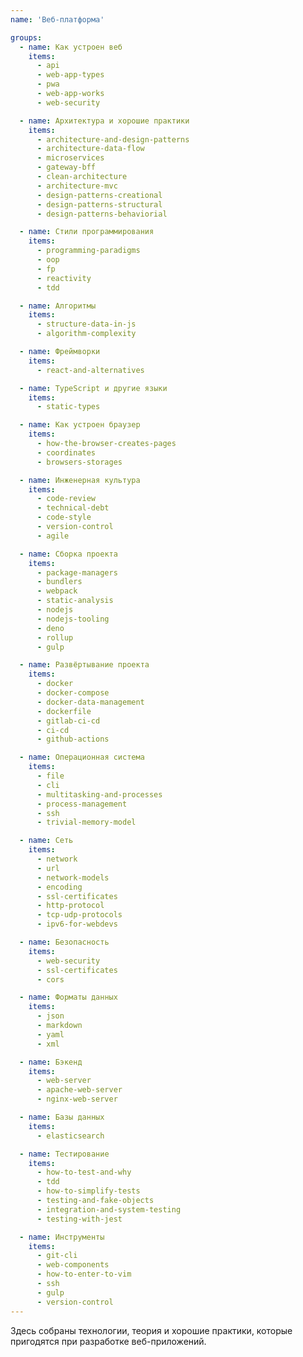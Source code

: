 ```yaml
---
name: 'Веб-платформа'

groups:
  - name: Как устроен веб
    items:
      - api
      - web-app-types
      - pwa
      - web-app-works
      - web-security

  - name: Архитектура и хорошие практики
    items:
      - architecture-and-design-patterns
      - architecture-data-flow
      - microservices
      - gateway-bff
      - clean-architecture
      - architecture-mvc
      - design-patterns-creational
      - design-patterns-structural
      - design-patterns-behaviorial

  - name: Стили программирования
    items:
      - programming-paradigms
      - oop
      - fp
      - reactivity
      - tdd

  - name: Алгоритмы
    items:
      - structure-data-in-js
      - algorithm-complexity

  - name: Фреймворки
    items:
      - react-and-alternatives

  - name: TypeScript и другие языки
    items:
      - static-types

  - name: Как устроен браузер
    items:
      - how-the-browser-creates-pages
      - coordinates
      - browsers-storages

  - name: Инженерная культура
    items:
      - code-review
      - technical-debt
      - code-style
      - version-control
      - agile

  - name: Сборка проекта
    items:
      - package-managers
      - bundlers
      - webpack
      - static-analysis
      - nodejs
      - nodejs-tooling
      - deno
      - rollup
      - gulp

  - name: Развёртывание проекта
    items:
      - docker
      - docker-compose
      - docker-data-management
      - dockerfile
      - gitlab-ci-cd
      - ci-cd
      - github-actions

  - name: Операционная система
    items:
      - file
      - cli
      - multitasking-and-processes
      - process-management
      - ssh
      - trivial-memory-model

  - name: Сеть
    items:
      - network
      - url
      - network-models
      - encoding
      - ssl-certificates
      - http-protocol
      - tcp-udp-protocols
      - ipv6-for-webdevs

  - name: Безопасность
    items:
      - web-security
      - ssl-certificates
      - cors

  - name: Форматы данных
    items:
      - json
      - markdown
      - yaml
      - xml

  - name: Бэкенд
    items:
      - web-server
      - apache-web-server
      - nginx-web-server

  - name: Базы данных
    items:
      - elasticsearch

  - name: Тестирование
    items:
      - how-to-test-and-why
      - tdd
      - how-to-simplify-tests
      - testing-and-fake-objects
      - integration-and-system-testing
      - testing-with-jest

  - name: Инструменты
    items:
      - git-cli
      - web-components
      - how-to-enter-to-vim
      - ssh
      - gulp
      - version-control
---
```


Здесь собраны технологии, теория и хорошие практики, которые пригодятся при разработке веб-приложений.
